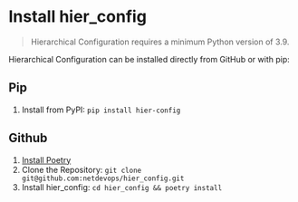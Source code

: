 # Install hier_config

> Hierarchical Configuration requires a minimum Python version of 3.9.

Hierarchical Configuration can be installed directly from GitHub or with pip:

## Pip
1. Install from PyPI: `pip install hier-config`

## Github
1. [Install Poetry](https://python-poetry.org/docs/#installation)
2. Clone the Repository: `git clone git@github.com:netdevops/hier_config.git`
3. Install hier_config: `cd hier_config && poetry install`
